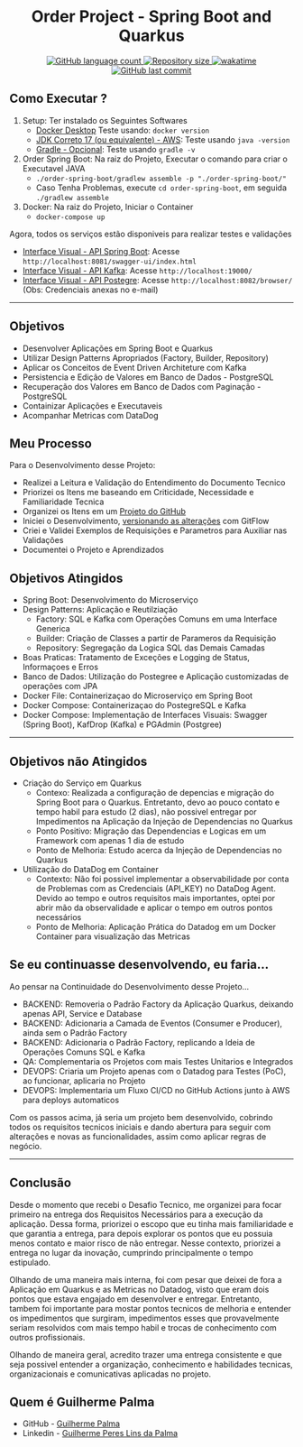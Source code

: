 <h1 align="center" id="icons">Order Project - Spring Boot and Quarkus</h1>


<p align="center" id="icons">
  <a href="#icons">
    <img alt="GitHub language count" src="https://img.shields.io/github/languages/count/GuilhermePalma/order-event-driven-quarkus?color=2304D361">
  </a>

  <a href="https://github.com/GuilhermePalma/order-event-driven-quarkus">
    <img alt="Repository size" src="https://img.shields.io/github/repo-size/GuilhermePalma/order-event-driven-quarkus">
  </a>

  <a href="https://wakatime.com/@guilhermePalma/projects/vlyowpabot?start=2025-01-17&end=2025-01-23">
      <img src="https://wakatime.com/badge/user/e9fe1d59-49e9-456e-8e0d-cefe5fda1770/project/2838a73d-d817-416a-b3d6-27eb0c2e3f73.svg" alt="wakatime">
  </a>

  <a href="https://github.com/GuilhermePalma/order-event-driven-quarkus/commits/main">
    <img alt="GitHub last commit" src="https://img.shields.io/github/last-commit/GuilhermePalma/order-event-driven-quarkus">
  </a>

</p>

## Como Executar ?

1. Setup: Ter instalado os Seguintes Softwares
   - [Docker Desktop](https://www.docker.com/products/docker-desktop/) Teste usando: ``docker version``
   - [JDK Correto 17 (ou equivalente) - AWS](https://docs.aws.amazon.com/corretto/latest/corretto-17-ug/downloads-list.html): Teste usando ``java -version``
   - [Gradle - Opcional](https://gradle.org/install/): Teste usando ``gradle -v``
2. Order Spring Boot: Na raiz do Projeto, Executar o comando para criar o Executavel JAVA
    - ``./order-spring-boot/gradlew assemble -p "./order-spring-boot/"``
    - Caso Tenha Problemas, execute ``cd order-spring-boot``, em seguida ``./gradlew assemble``
3. Docker: Na raiz do Projeto, Iniciar o Container
    - ``docker-compose up``

Agora, todos os serviços estão disponiveis para realizar testes e validações

- [Interface Visual - API Spring Boot](http://localhost:8081/swagger-ui/index.html): Acesse ``http://localhost:8081/swagger-ui/index.html``
- [Interface Visual - API Kafka](http://localhost:19000/): Acesse ``http://localhost:19000/``
- [Interface Visual - API Postegre](http://localhost:8082/browser/): Acesse ``http://localhost:8082/browser/`` (Obs: Credenciais anexas no e-mail)

---

## Objetivos

- Desenvolver Aplicações em Spring Boot e Quarkus
- Utilizar Design Patterns Apropriados (Factory, Builder, Repository)
- Aplicar os Conceitos de Event Driven Architeture com Kafka
- Persistencia e Edição de Valores em Banco de Dados - PostgreSQL
- Recuperação dos Valores em Banco de Dados com Paginação - PostgreSQL
- Containizar Aplicações e Executaveis
- Acompanhar Metricas com DataDog

## Meu Processo

Para o Desenvolvimento desse Projeto:
- Realizei a Leitura e Validação do Entendimento do Documento Tecnico
- Priorizei os Itens me baseando em Criticidade, Necessidade e Familiaridade Tecnica
- Organizei os Itens em um [Projeto do GitHub](https://github.com/users/GuilhermePalma/projects/4)
- Iniciei o Desenvolvimento, [versionando as alterações](https://github.com/GuilhermePalma/order-event-driven-quarkus/commits/main/) com GitFlow
- Criei e Validei Exemplos de Requisições e Parametros para Auxiliar nas Validações
- Documentei o Projeto e Aprendizados

## Objetivos Atingidos

- Spring Boot: Desenvolvimento do Microserviço
- Design Patterns: Aplicação e Reutilziação
  - Factory: SQL e Kafka com Operações Comuns em uma Interface Generica
  - Builder: Criação de Classes a partir de Parameros da Requisição
  - Repository: Segregação da Logica SQL das Demais Camadas
- Boas Praticas: Tratamento de Exceções e Logging de Status, Informaçoes e Erros
- Banco de Dados: Utilização do Postegree e Aplicação customizadas de operações com JPA 
- Docker File: Containerizaçao do Microserviço em Spring Boot
- Docker Compose: Containerizaçao do PostegreSQL e Kafka
- Docker Compose: Implementação de Interfaces Visuais: Swagger (Spring Boot), KafDrop (Kafka) e PGAdmin (Postgree)

--- 

## Objetivos não Atingidos

- Criação do Serviço em Quarkus
  - Contexo: Realizada a configuração de depencias e migração do Spring Boot para o Quarkus. Entretanto, devo ao pouco contato e tempo habil para estudo (2 dias), 
  não possivel entregar por Impedimentos na Aplicação da Injeção de Dependencias no Quarkus
  - Ponto Positivo: Migração das Dependencias e Logicas em um Framework com apenas 1 dia de estudo
  - Ponto de Melhoria: Estudo acerca da Injeção de Dependencias no Quarkus
- Utilização do DataDog em Container
  - Contexto: Não foi possivel implementar a observabilidade por conta de Problemas com as Credenciais (API_KEY) no DataDog Agent. Devido ao tempo e outros requisitos
  mais importantes, optei por abrir mão da observalidade e aplicar o tempo em outros pontos necessários
  - Ponto de Melhoria: Aplicação Prática do Datadog em um Docker Container para visualização das Metricas 


## Se eu continuasse desenvolvendo, eu faria...

Ao pensar na Continuidade do Desenvolvimento desse Projeto...
- BACKEND: Removeria o Padrão Factory da Aplicação Quarkus, deixando apenas API, Service e Database
- BACKEND: Adicionaria a Camada de Eventos (Consumer e Producer), ainda sem o Padrão Factory
- BACKEND: Adicionaria o Padrão Factory, replicando a Ideia de Operações Comuns SQL e Kafka
- QA: Complementaria os Projetos com mais Testes Unitarios e Integrados
- DEVOPS: Criaria um Projeto apenas com o Datadog para Testes (PoC), ao funcionar, aplicaria no Projeto
- DEVOPS: Implementaria um Fluxo CI/CD no GitHub Actions junto à AWS para deploys automaticos

Com os passos acima, já seria um projeto bem desenvolvido, cobrindo todos os requisitos tecnicos iniciais e dando abertura para
seguir com alterações e novas as funcionalidades, assim como aplicar regras de negócio.

---

## Conclusão

Desde o momento que recebi o Desafio Tecnico, me organizei para focar primeiro na entrega dos Requisitos Necessários para 
a execução da aplicação. Dessa forma, priorizei o escopo que eu tinha mais familiaridade e que garantia a entrega,
para depois explorar os pontos que eu possuia menos contato e maior risco de não entregar. Nesse contexto, priorizei a entrega
no lugar da inovação, cumprindo principalmente o tempo estipulado.

Olhando de uma maneira mais interna, foi com pesar que deixei de fora a Aplicação em Quarkus e as Metricas no Datadog, visto que eram dois pontos que 
estava engajado em desenvolver e entregar. Entretanto, tambem foi importante para mostar pontos tecnicos de melhoria e entender os impedimentos que surgiram,
impedimentos esses que provavelmente seriam resolvidos com mais tempo habil e trocas de conhecimento com outros profissionais.

Olhando de maneira geral, acredito trazer uma entrega consistente e que seja possivel entender a organização, conhecimento e habilidades tecnicas, 
organizacionais e comunicativas aplicadas no projeto.


## Quem é Guilherme Palma

- GitHub - [Guilherme Palma](https://github.com/GuilhermePalma)
- Linkedin - [Guilherme Peres Lins da Palma](www.linkedin.com/in/guilherme-peres-lins-da-palma)
